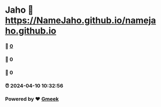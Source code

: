 # Jaho :link: https://NameJaho.github.io/namejaho.github.io 
### :page_facing_up: [0](https://NameJaho.github.io/namejaho.github.io/tag.html) 
### :speech_balloon: 0 
### :hibiscus: 0 
### :alarm_clock: 2024-04-10 10:32:56 
### Powered by :heart: [Gmeek](https://github.com/Meekdai/Gmeek)
